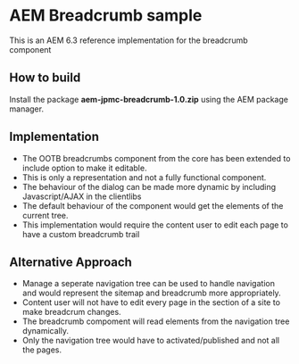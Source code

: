 # AEM Breadcrumb sample

This is an AEM 6.3 reference implementation for the breadcrumb component

## How to build

Install the package **aem-jpmc-breadcrumb-1.0.zip** using the AEM package manager.

## Implementation

- The OOTB breadcrumbs component from the core has been extended to include  option to make it editable.
- This is only a representation and not a fully functional component.
- The behaviour of the dialog can be made more dynamic by including Javascript/AJAX in the clientlibs
- The default behaviour of the component would get the elements of the current tree.
- This implementation would require the content user to edit each page to have a custom breadcrumb trail

## Alternative Approach
- Manage a seperate navigation tree can be used to handle navigation and would represent the sitemap and breadcrumb more appropriately.
- Content user will not have to edit every page in the section of a site to make breadcrum changes.
- The breadcrumb compoment will read elements from the navigation tree dynamically. 
- Only the navigation tree would have to activated/published and not all the pages.



